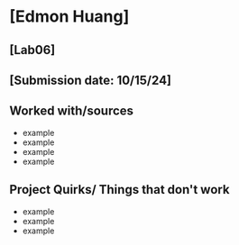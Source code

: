 # [Edmon Huang]
## [Lab06]
## [Submission date: 10/15/24]
## Worked with/sources 
* example
* example
* example
* example
## Project Quirks/ Things that don't work
* example
* example
* example

